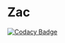 # Zac

[![Codacy Badge](https://api.codacy.com/project/badge/Grade/79612b95e2b74e21a5cd08573019ac05)](https://app.codacy.com/manual/VitorDaynno/Zac?utm_source=github.com&utm_medium=referral&utm_content=VitorDaynno/Zac&utm_campaign=Badge_Grade_Settings)
